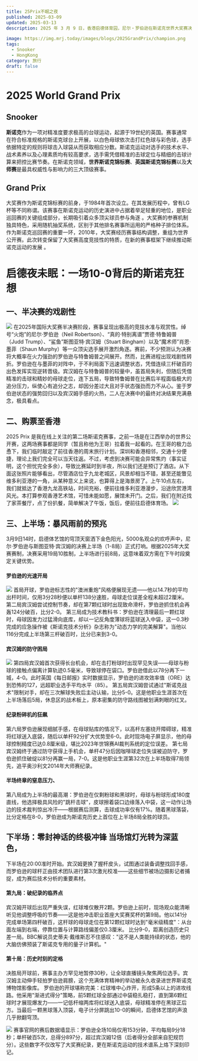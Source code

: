 ```yaml
---
title: 25Prix不眠之夜
published: 2025-03-09
updated: 2025-03-13
description: 2025 年 3 月 9 日，香港启德体育园，尼尔・罗伯逊在斯诺克世界大奖赛决赛中，以 10 - 0 零封斯图尔特・宾汉姆。期间宾汉姆曾做出多杆优秀防守，也凭借高难度球几次上手，却屡屡丢失关键球。罗伯逊抓住机会，毫不手软，最终强势夺冠。​

image: https://img.mrj.today/images/blogs/2025GrandPrix/champion.png
tags:
  - Snooker
  - HongKong
category: 旅行
draft: false
---
```

# 2025 World Grand Prix
## Snooker
**斯诺克**作为一项对精准度要求极高的台球运动，起源于19世纪的英国。赛事通常在符合标准规格的斯诺克球台上开展，以白色母球依次击打红色球与彩色球，选手依据特定的规则将球击入球袋从而获取相应分数。斯诺克运动对选手的技术水平、战术素养以及心理素质均有较高要求，选手需凭借精准的击球定位与精细的击球计算来把控比赛节奏。在斯诺克领域，**世界斯诺克锦标赛**、**英国斯诺克锦标赛**以及**大师赛**是最具权威性与影响力的三大顶级赛事。 

## Grand Prix
大奖赛作为斯诺克锦标赛的前身，于1984年首次设立。在其发展历程中，曾有LG杯等不同称谓。该赛事在斯诺克运动的历史演进中占据着举足轻重的地位，是职业巡回赛的关键组成部分，长期吸引着众多顶尖球员参与角逐 。大奖赛的参赛机制独具特色，采用随机抽奖系统，区别于其他排名赛事所运用的严格种子排位体系。作为斯诺克巡回赛的重要一环，2010年，大奖赛经历赛事结构调整，重组为世界公开赛。此次转变保留了大奖赛高度竞技性的特质，在新的赛事框架下继续推动斯诺克运动的发展 。 

# 启德夜未眠：一场10-0背后的斯诺克狂想  
## 一、半决赛的戏剧性 
![](https://img.mrj.today/images/blogs/2025GrandPrix/Vs.png)
在2025年国际大奖赛半决赛阶段，赛事呈现出极高的竞技水准与观赏性。绰号“火炮”的尼尔·罗伯逊（Neil Robertson）、“真的·特别离谱”贾德·特鲁姆普（Judd Trump）、“鲨鱼”斯图亚特·宾汉姆（Stuart Bingham）以及“魔术师”肖恩·墨菲（Shaun Murphy）等一众顶尖选手展开激烈角逐。赛前，不少预测认为决赛将大概率在火力强劲的罗伯逊与特鲁姆普之间展开。然而，比赛进程出现戏剧性转折。罗伯逊在与墨菲的对阵中，于不利局面下迅速调整状态，凭借连续三杆破百的出色发挥实现逆转晋级。宾汉姆在与特鲁姆普的较量中，虽首局失利，但随后凭借精准的击球和精妙的母球走位，连下五局，导致特鲁姆普在比赛后半程面临极大的追分压力，纵使心有追分之志，却因分差过大且对手状态强劲而力不从心。鉴于罗伯逊状态的强势回归以及宾汉姆手感的火热，二人在决赛中的最终对决结果充满悬念，极具看点。 

## 二、购票至香港
2025 Prix 是我在线上关注的第二场斯诺克赛事，之前一场是在江西举办的世界公开赛，这两场赛事都是同学（暂且称他为王哥）拉着我一起看的。在王哥的极力怂恿下，我们临时敲定了前往香港的周末旅行计划。深圳和香港相邻，交通十分便捷，理论上我们完全可以当天往返。不过，考虑到决赛可能会异常焦灼（事实证明，这个担忧完全多余），导致比赛延时到半夜，所以我们还是预订了酒店。从下面这张照片能够看出，尽管酒店位于九龙老城区，风景却相当不错，甚至还能瞥见维多利亚港的一角，从某种意义上来说，也算得上是海景房了。上午10点左右，我们就抵达了香港九龙高铁站，时间充裕，便前往维多利亚港漫步，沿途欣赏港湾风光。本打算参观香港艺术馆，可惜未能如愿，展馆未开门。之后，我们在附近找了家茶餐厅，点了份扒餐，简单解决了午饭，饭后，便前往启德体育场。
![](https://img.mrj.today/images/blogs/2025GrandPrix/Hotel.png)

##  三、上半场：暴风雨前的预兆
3月9日14时，启德体艺馆的穹顶天窗洒下金色阳光，5000名观众的欢呼声中，尼尔·罗伯逊与斯图亚特·宾汉姆的决赛上半场（1-8局）正式打响。根据2025年大奖赛赛制，决赛采用19局10胜制，上半场进行前8局，这意味着双方需在下午时段奠定关键优势。 
####  罗伯逊的光速开局
![](https://img.mrj.today/images/blogs/2025GrandPrix/hit2.jpg)
首局开球，罗伯逊标志性的"澳洲重炮"风格便展现无遗——他以14.7秒的平均出杆时间，仅用3分28秒便以单杆138分速胜，母球走位误差全程未超过2厘米。第二局宾汉姆尝试控制节奏，却在第7颗红球时出现致命滑杆，罗伯逊抓住机会再轰124分破百，比分2-0。 第三局成为技术教科书：罗伯逊在清理最后一颗红球时，母球因发力过猛滑向底库，却以一记反角度薄球将蓝球送入中袋，这一0.3秒完成的应急操作被《斯诺克技术分析》杂志称为"动态力学的完美解算"。当他以116分完成上半场第三杆破百时，比分已来到3-0。 
#### 宾汉姆的防守困局
![](https://img.mrj.today/images/blogs/2025GrandPrix/hit1.jpg)
第四局宾汉姆首次获得长台机会，却在击打粉球时出现罕见失误——母球与粉球的接触点偏离计算轨迹0.5毫米，导致球停在袋口。罗伯逊借此以78分再下一城，4-0。此时英国《每日邮报》实时数据显示，罗伯逊的进攻效率值（ORE）达到恐怖的127，远超职业选手平均水平（85）。 第五局宾汉姆尝试通过"斯诺克战术"限制对手，却在三次解球失败后主动认输，比分5-0。这是他职业生涯首次在上半场落后5局，休息区的战术板上，原本密集的防守路线图被划满刺眼的红叉。 
#### 纪录粉碎机的狂飙
第六局罗伯逊展现细腻手感，在母球贴库的情况下，以高杆左塞绕开障碍球，精准将红球送入底袋，随后以单杆92分扩大优势至6-0。此时现场电子屏显示，他的母球控制精度已达0.8厘米级，堪比2023年世锦赛AI裁判系统的定位误差。 第七局宾汉姆终于通过防守获得上手机会，单杆47分后因咖啡球走位失误被迫防守，罗伯逊抓住破绽以81分再赢一局，7-0。这是他职业生涯第32次在上半场取得7局领先，追平奥沙利文2014年大师赛纪录。 
#### 半场终章的窒息压力、
第八局成为上半场的最高潮：罗伯逊在仅剩粉球和黑球时，母球与粉球形成180度直线，他选择极具风险的"跳杆击球"，皮球擦着袋口边缘落入中袋，这一动作让场边的技术裁判惊出冷汗——根据赛后测算，击球成功率仅有17%。随着黑球落袋，比分定格在8-0，罗伯逊成为斯诺克历史上首位在上半场8局全胜的球员。 

## 下半场：零封神话的终极冲锋 当场馆灯光转为深蓝色，
下半场在20:00准时开始。宾汉姆更换了握杆皮头，试图通过装备调整找回手感，而罗伯逊的球杆正由技术团队进行第3次激光校准——这些细节被场边摄影记者捕捉，成为赛后技术分析的重要素材。 
#### 第九局：破纪录的临界点
宾汉姆开球后出现严重失误，红球堆仅散开2颗。罗伯逊上前时，现场观众能清晰听见他调整呼吸的节奏——这是他冲击职业首座大奖赛奖杯的第9局。他以141分完成单场第四杆破百，这杆球的母球走位在第12颗红球时达到"毫米级精度"：从台面左端到右端，停靠位置与计算路线偏差仅0.3厘米。 比分9-0，距离创造历史只差一局。BBC解说员史蒂夫·戴维斯忍不住感叹："这不是人类能持续的状态，他的大脑仿佛预装了斯诺克专用的量子计算机。" 
#### 第十局：历史时刻的定格 
决胜局开球前，赛事主办方罕见地暂停30秒，让全球直播镜头聚焦两位选手。宾汉姆主动伸手轻拍罗伯逊肩膀，这个充满体育精神的举动被永久收录进世界斯诺克博物馆影像库。 罗伯逊的开球堪称完美：红球堆中心炸开，形成5条以上的进攻线路。他采用"渐进式得分"策略，前5颗红球全部通过中袋稳扎稳打，直到第6颗红球时才展现爆发力——一记低杆缩两库将红球送入底袋，母球精准停在黑球正后方。当最后一颗黑球落入顶袋，电子计分屏跳出10-0的瞬间，启德体艺馆的声浪几乎掀翻穹顶。 

![](https://img.mrj.today/images/blogs/2025GrandPrix/hkn2.jpg)
赛事官网的赛后数据墙显示：罗伯逊全场10局仅用153分钟，平均每局9分18秒；单杆破百5次，总得分897分，超过宾汉姆12倍（后者得分全部来自犯规罚分）。这些数字不仅改写了大奖赛纪录，更在斯诺克运动的技术谱系上烙下深刻印记。
